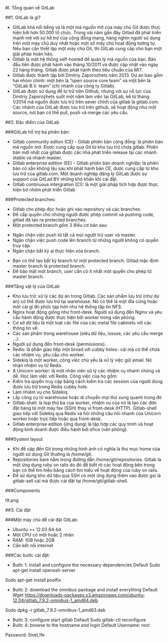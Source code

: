 #I. Tổng quan về GitLab

##1. GitLab là gì?

- GitLab khá nổi tiếng và là một mã nguồn mở của máy chủ Git được thực hiện bởi hơn 50.000 tổ chức. Trong vài năm gần đây Gitlad đã phát triển mạnh mẽ với sự hỗ trợ của cộng đồng mạng, hàng nghìn người sử dụng trên một máy chủ duy nhất hoặc một số máy chủ hoạt động tương tự. Nếu bạn cần thiết lập một máy chủ Git, thì GitLab cung cấp cho bạn một giải pháp hoàn hảo.
- Gitlab là một hệ thống self-hosted để quản lý mã nguồn của bạn. Bản đầu tiên được phát hành vào tháng 10/2011 và được cập nhật vào ngày 22 hàng tháng. Gitlab được phát hành theo tiêu chuẩn của MIT.
- Gitlab được thành lập bởi Dmitriy Zaporozhets năm 2013. Dự án bao gồm hai nhóm chính: một bên là “open source core team” và một bên là “GitLab B.V. team” (chi nhánh của công ty Gitlab).
- GitLab được sử dụng để lư trữ trên Github, nhưng với sự nỗ lực của Dmitriy Zaporozhets suốt một năm làm việc tại GitLab, kể từ tháng 1/2014 mã nguồn được lưu trữ trên sever chính của gitlab là gitlab.com. Các nhánh của GitLab được lưu trữ trên github, sẽ hoạt động như một source, nơi bạn có thể pull, push và merge các yêu cầu.

##2. Đặc điểm của GitLab

###GitLab hỗ trợ ba phiên bản:

- Gitlab community editon (CE) - Gitlab phiên bản cộng đồng: là phiên bản mã nguồn mở. Được cung cấp qua Git từ kho lưu trữ chứa gitlab. Phiên bản mới nhất của gitlab được các nhà phát triển release tại các nhánh stable và nhánh master.
- Gitlab enterprise edition (EE) - Gitlab phiên bản doanh nghiệp: là phiên bản có sẵn không lâu sau khi phát hành bản CE, được cung cấp từ kho lưu trữ của gitlab.com. Một doanh nghiệp đăng lý GitLab được sự support của GitLad BV những khó khăn khi cài đặt.
- Gitlab continuous intergration (CI): là một giải pháp tích hợp được thực hiện bở nhóm phát triển Gitlab

###Protected branches:

- Gitlab cho phép đọc hoặc ghi vào repository và các branches.
- Để cấp quyền cho những người được phép commit và pushing code, gitlad đã tạo ra protected branches.
- Một protected branch gồm 3 điều cơ bản sau:
+ Ngăn chặn việc push từ tất cả mọi người trừ user và master.
+ Ngăn chặn việc push code lên branch từ những người không có quyền truy cập.
+ Ngăn chặn bất kỳ ai thực hiện xóa branch.
- Bạn có thể tạo bất kỳ branch từ một protected branch. Gitlad mặc định master branch là protected branch.
- Để bảo mật một branch, user cần có ít nhất một quyền cho phép từ master branch.

###Tầng vật lý của GitLab

- Kho lưu trữ: xử lý các dự án trong Gitlab. Các sản phẩm lưu trữ (như dự án) có thể được lưu trữ tại warehouse. Nó có thể là một đĩa cứng hoặc một cái gì đó phức tạp hơn như hệ thống tập tin NFS.
- Nginx hoạt động giống như front-desk. Người sử dụng đến Nginx và yêu cầu hành động được thực hiện bởi worker trong văn phòng.
- Cơ sở dữ liệu là một loạt các file của các metal file cabinets với các thông tin về:
- Các sản phẩm trong warehouse (siêu dữ liệu, issuse, các yêu cầu merge ...).
- Người sử dụng đến front-desk (permissions).
- Redis: là phần giao tiếp một broad với cubby holes- cái mà có thể chứa các nhiệm vụ, yêu cầu cho worker.
- Sidekiq là một worker, công việc chủ yếu là xử lý việc gửi email. Nó nhận nhiệm vụ từ Redis.
- A Unicorn worker: là một nhân viên xử lý các nhiệm vụ nhanh chóng và dễ. Học làm việc với Redis. Công việc của họ gồm:
- Kiểm tra quyền truy cập bằng cách kiểm tra các session của người dùng được lưu trữ trong Redis cubby hole.
- Làm nhiệm vụ cho Sidekiq.
- Lấy công cụ từ warehouse hoặc di chuyển mọi thứ xung quanh trong đó
- Gitlab-shell: là loại thứ ba của worker, nhiệm vụ của nó là tạo các đơn đặt hàng từ một máy fax (SSH) thay vì front-desk (HTTP). Gitlab-shell giao tiếp với Sidekiq qua Redis và hỏi những câu hỏi nhanh của Unicorn worker hoặc trực tiếp hoặc qua front-desk.
- Gitlab enterprise edition (ứng dụng) là tập hợp các quy trình và hoạt động kinh doanh được điểu hành bởi ofice (văn phòng).

###System layout

- Khi đề cập đến Git trong những hình ảnh có nghĩa là thư mục home của người sử dụng Git thường là /home/git.
- Repositories bare nằm trong đường dẫn /home/git/repositories. Gitlab là một ứng dụng ruby on ralis do đó để biết rõ các hoạt động bên trong bạn có thể tìm hiểu bằng cách tìm hiểu về hoạt động của ruby on ralis.
- Để sử dụng kho dữ liệu qua SSH có một ứng dụng thêm vào được gọi là gitlab-sell cái mà được cài đặt tại /home/git/gitlab-shell.


###Components

t9.png

##3. Cài đặt

###Một máy chủ để cài đặt GitLab:
- Ubuntu >= 12.03 64-bit
- Một CPU có một hoặc 2 nhân
- RAM: 1GB hoặc 2GB
- Cần kết nối internet

###Các bước cài đặt:
- Bước 1: install and configure the necessary dependencies
Default
 Sudo apt-get install openssh-server

 Sudo apt-get install postfix
 - Bước 2: download the omnibus package and install everything
Default
Wget https://downloads-packages.s3.amazonaws.com/ubuntu-12.04/gitlab_7.9.2-omnibus-1_amd64.deb

Sudo dpkg –i gitlab_7.9.2-omnibus-1_amd63.deb
- Bước 3: configure start gitlab
Default
Sudo gitlab-ctl reconfigure
- Bước 4: browse to the hostname and login
Default
Username: root

Password: 5iveL!fe
